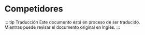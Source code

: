 # Competidores

::: tip Traducción
Este documento está en proceso de ser traducido. Mientras puede revisar el documento original en inglés.
:::
